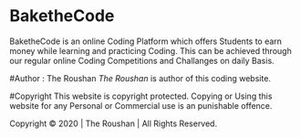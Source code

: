 # BaketheCode
BaketheCode is an online Coding Platform which offers Students to earn money while learning and practicing Coding. This can be achieved through our regular online Coding Competitions and Challanges on daily Basis.

#Author : The Roushan
*The Roushan* is author of this coding website.

#Copyright
This website is copyright protected. Copying or Using this website for any Personal or Commercial use is an punishable offence.

Copyright &copy; 2020 | The Roushan | All Rights Reserved.

